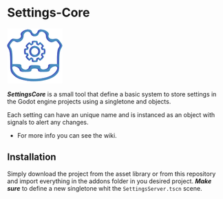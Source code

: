 # Settings-Core

![image](https://raw.githubusercontent.com/GianptDev/Settings-Core/main/addons/SettingsCore/icon.png)

***SettingsCore*** is a small tool that define a basic system to store settings in the Godot engine projects using a singletone and objects.

Each setting can have an unique name and is instanced as an object with signals to alert any changes.

- For more info you can see the wiki.

## Installation

Simply download the project from the asset library or from this repository and import everything in the addons folder in you desired project.
***Make sure*** to define a new singletone whit the `SettingsServer.tscn` scene.
